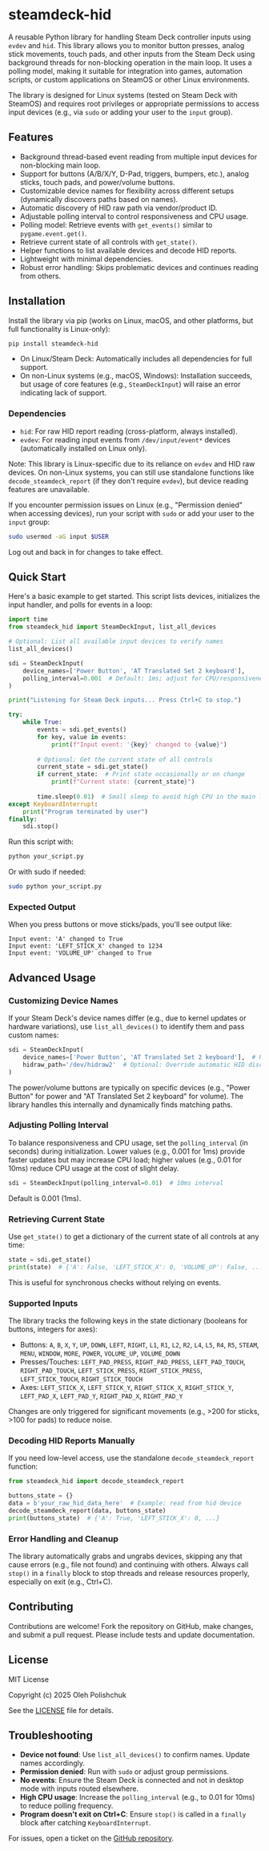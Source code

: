 # steamdeck-hid

A reusable Python library for handling Steam Deck controller inputs using `evdev` and `hid`. This library allows you to monitor button presses, analog stick movements, touch pads, and other inputs from the Steam Deck using background threads for non-blocking operation in the main loop. It uses a polling model, making it suitable for integration into games, automation scripts, or custom applications on SteamOS or other Linux environments.

The library is designed for Linux systems (tested on Steam Deck with SteamOS) and requires root privileges or appropriate permissions to access input devices (e.g., via `sudo` or adding your user to the `input` group).

## Features
- Background thread-based event reading from multiple input devices for non-blocking main loop.
- Support for buttons (A/B/X/Y, D-Pad, triggers, bumpers, etc.), analog sticks, touch pads, and power/volume buttons.
- Customizable device names for flexibility across different setups (dynamically discovers paths based on names).
- Automatic discovery of HID raw path via vendor/product ID.
- Adjustable polling interval to control responsiveness and CPU usage.
- Polling model: Retrieve events with `get_events()` similar to `pygame.event.get()`.
- Retrieve current state of all controls with `get_state()`.
- Helper functions to list available devices and decode HID reports.
- Lightweight with minimal dependencies.
- Robust error handling: Skips problematic devices and continues reading from others.

## Installation

Install the library via pip (works on Linux, macOS, and other platforms, but full functionality is Linux-only):

```bash
pip install steamdeck-hid
```

- On Linux/Steam Deck: Automatically includes all dependencies for full support.
- On non-Linux systems (e.g., macOS, Windows): Installation succeeds, but usage of core features (e.g., `SteamDeckInput`) will raise an error indicating lack of support.

### Dependencies
- `hid`: For raw HID report reading (cross-platform, always installed).
- `evdev`: For reading input events from `/dev/input/event*` devices (automatically installed on Linux only).

Note: This library is Linux-specific due to its reliance on `evdev` and HID raw devices. On non-Linux systems, you can still use standalone functions like `decode_steamdeck_report` (if they don't require `evdev`), but device reading features are unavailable.

If you encounter permission issues on Linux (e.g., "Permission denied" when accessing devices), run your script with `sudo` or add your user to the `input` group:

```bash
sudo usermod -aG input $USER
```

Log out and back in for changes to take effect.

## Quick Start

Here's a basic example to get started. This script lists devices, initializes the input handler, and polls for events in a loop:

```python
import time
from steamdeck_hid import SteamDeckInput, list_all_devices

# Optional: List all available input devices to verify names
list_all_devices()

sdi = SteamDeckInput(
    device_names=['Power Button', 'AT Translated Set 2 keyboard'],
    polling_interval=0.001  # Default: 1ms; adjust for CPU/responsiveness trade-off
)

print("Listening for Steam Deck inputs... Press Ctrl+C to stop.")

try:
    while True:
        events = sdi.get_events()
        for key, value in events:
            print(f"Input event: '{key}' changed to {value}")
        
        # Optional: Get the current state of all controls
        current_state = sdi.get_state()
        if current_state:  # Print state occasionally or on change
            print(f"Current state: {current_state}")
        
        time.sleep(0.01)  # Small sleep to avoid high CPU in the main loop
except KeyboardInterrupt:
    print("Program terminated by user")
finally:
    sdi.stop()
```

Run this script with:

```bash
python your_script.py
```

Or with sudo if needed:

```bash
sudo python your_script.py
```

### Expected Output
When you press buttons or move sticks/pads, you'll see output like:
```
Input event: 'A' changed to True
Input event: 'LEFT_STICK_X' changed to 1234
Input event: 'VOLUME_UP' changed to True
```

## Advanced Usage

### Customizing Device Names
If your Steam Deck's device names differ (e.g., due to kernel updates or hardware variations), use `list_all_devices()` to identify them and pass custom names:

```python
sdi = SteamDeckInput(
    device_names=['Power Button', 'AT Translated Set 2 keyboard'],  # Replace with your device names
    hidraw_path='/dev/hidraw2'  # Optional: Override automatic HID discovery
)
```

The power/volume buttons are typically on specific devices (e.g., "Power Button" for power and "AT Translated Set 2 keyboard" for volume). The library handles this internally and dynamically finds matching paths.

### Adjusting Polling Interval
To balance responsiveness and CPU usage, set the `polling_interval` (in seconds) during initialization. Lower values (e.g., 0.001 for 1ms) provide faster updates but may increase CPU load; higher values (e.g., 0.01 for 10ms) reduce CPU usage at the cost of slight delay.

```python
sdi = SteamDeckInput(polling_interval=0.01)  # 10ms interval
```

Default is 0.001 (1ms).

### Retrieving Current State
Use `get_state()` to get a dictionary of the current state of all controls at any time:

```python
state = sdi.get_state()
print(state)  # {'A': False, 'LEFT_STICK_X': 0, 'VOLUME_UP': False, ...}
```

This is useful for synchronous checks without relying on events.

### Supported Inputs
The library tracks the following keys in the state dictionary (booleans for buttons, integers for axes):

- Buttons: `A`, `B`, `X`, `Y`, `UP`, `DOWN`, `LEFT`, `RIGHT`, `L1`, `R1`, `L2`, `R2`, `L4`, `L5`, `R4`, `R5`, `STEAM`, `MENU`, `WINDOW`, `MORE`, `POWER`, `VOLUME_UP`, `VOLUME_DOWN`
- Presses/Touches: `LEFT_PAD_PRESS`, `RIGHT_PAD_PRESS`, `LEFT_PAD_TOUCH`, `RIGHT_PAD_TOUCH`, `LEFT_STICK_PRESS`, `RIGHT_STICK_PRESS`, `LEFT_STICK_TOUCH`, `RIGHT_STICK_TOUCH`
- Axes: `LEFT_STICK_X`, `LEFT_STICK_Y`, `RIGHT_STICK_X`, `RIGHT_STICK_Y`, `LEFT_PAD_X`, `LEFT_PAD_Y`, `RIGHT_PAD_X`, `RIGHT_PAD_Y`

Changes are only triggered for significant movements (e.g., >200 for sticks, >100 for pads) to reduce noise.

### Decoding HID Reports Manually
If you need low-level access, use the standalone `decode_steamdeck_report` function:

```python
from steamdeck_hid import decode_steamdeck_report

buttons_state = {}
data = b'your_raw_hid_data_here'  # Example: read from hid device
decode_steamdeck_report(data, buttons_state)
print(buttons_state)  # {'A': True, 'LEFT_STICK_X': 0, ...}
```

### Error Handling and Cleanup
The library automatically grabs and ungrabs devices, skipping any that cause errors (e.g., file not found) and continuing with others. Always call `stop()` in a `finally` block to stop threads and release resources properly, especially on exit (e.g., Ctrl+C).

## Contributing
Contributions are welcome! Fork the repository on GitHub, make changes, and submit a pull request. Please include tests and update documentation.

## License
MIT License

Copyright (c) 2025 Oleh Polishchuk

See the [LICENSE](LICENSE) file for details.

## Troubleshooting
- **Device not found**: Use `list_all_devices()` to confirm names. Update names accordingly.
- **Permission denied**: Run with `sudo` or adjust group permissions.
- **No events**: Ensure the Steam Deck is connected and not in desktop mode with inputs routed elsewhere.
- **High CPU usage**: Increase the `polling_interval` (e.g., to 0.01 for 10ms) to reduce polling frequency.
- **Program doesn't exit on Ctrl+C**: Ensure `stop()` is called in a `finally` block after catching `KeyboardInterrupt`.

For issues, open a ticket on the [GitHub repository](https://github.com/ollleg/steamdeck-hid).